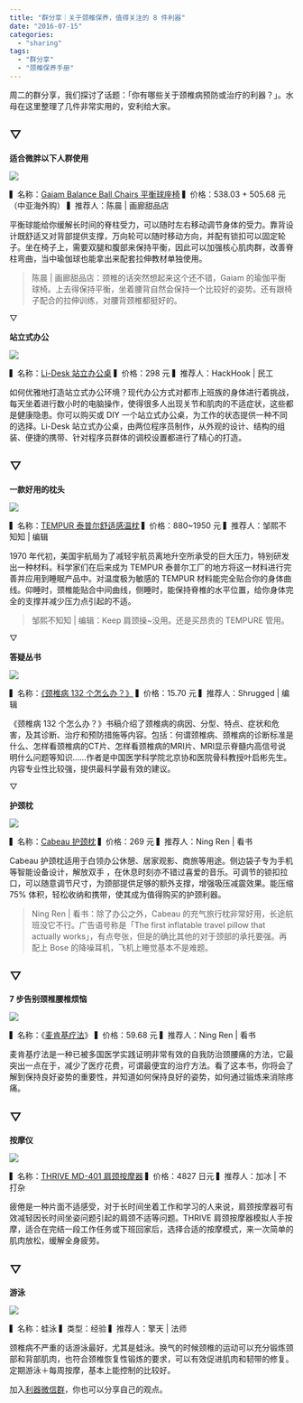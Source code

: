 ```yaml
---
title: "群分享｜关于颈椎保养，值得关注的 8 件利器"
date: "2016-07-15"
categories: 
  - "sharing"
tags: 
  - "群分享"
  - "颈椎保养手册"
---
```


周二的群分享，我们探讨了话题：「你有哪些关于颈椎病预防或治疗的利器？」。水母在这里整理了几件非常实用的，安利给大家。

## ▽

**适合微胖以下人群使用**

![](/images/01141.jpg)

▍名称：[Gaiam Balance Ball Chairs 平衡球座椅](https://www.amazon.cn/%E8%BF%90%E5%8A%A8-%E6%88%B7%E5%A4%96-%E4%BC%91%E9%97%B2/dp/B00P5KM8NW) ▍价格：538.03 + 505.68 元（中亚海外购） ▍推荐人：陈晨 | 画廊甜品店

平衡球能给你缓解长时间的脊柱受力，可以随时左右移动调节身体的受力。靠背设计既舒适又对背部提供支撑，万向轮可以随时移动方向，并配有锁扣可以固定轮子。坐在椅子上，需要双腿和腹部来保持平衡，因此可以加强核心肌肉群，改善脊柱弯曲，当中瑜伽球也能拿出来配套拉伸教材单独使用。

> 陈晨 | 画廊甜品店：颈椎的话突然想起来这个还不错，Gaiam 的瑜伽平衡球椅。上去得保持平衡，坐着腰背自然会保持一个比较好的姿势。还有跟椅子配合的拉伸训练，对腰背颈椎都挺好的。

▽

**站立式办公**

![](/images/41433.jpg)

▍名称：[Li-Desk 站立办公桌](https://detail.koudaitong.com/show/goods?alias=3nrn1le6szqeu&activity=) ▍价格：298 元 ▍推荐人：HackHook | 民工

如何优雅地打造站立式办公环境？现代办公方式对都市上班族的身体进行着挑战，每天坐着进行数小时的电脑操作，使得很多人出现关节和肌肉的不适症状，这些都是健康隐患。你可以购买或 DIY 一个站立式办公桌，为工作的状态提供一种不同的选择。Li-Desk 站立式办公桌，由两位程序员制作，从外观的设计、结构的组装、便捷的携带、针对程序员群体的调校设置都进行了精心的打造。

## ▽

**一款好用的枕头**

![](/images/90057.jpg)

▍名称：[TEMPUR 泰普尔舒适感温枕](https://tempur.tmall.com/category-1243797623.htm?spm=a1z10.1-b-s.w5001-12583633761.7.ODIQ03&search=y&catName=%B2%E9%BF%B4%CB%F9%D3%D0%D5%ED%CD%B7&scene=taobao_shop#bd) ▍价格：880~1950 元 ▍推荐人：邹熙不知知 | 编辑

1970 年代初，美国宇航局为了减轻宇航员离地升空所承受的巨大压力，特别研发出一种材料。科学家们在后来成为 TEMPUR 泰普尔工厂的地方将这一材料进行完善并应用到睡眠产品中。对温度极为敏感的 TEMPUR 材料能完全贴合你的身体曲线。仰睡时，颈椎能贴合中间曲线，侧睡时，能保持脊椎的水平位置，给你身体完全的支撑并减少压力点引起的不适。

> 邹熙不知知 | 编辑：Keep 肩颈操~没用。还是买昂贵的 TEMPURE 管用。

▽

**答疑丛书**

![](/images/47995-448x333.jpg)

▍名称：[《颈椎病 132 个怎么办？》](https://www.amazon.cn/%E9%A2%88%E6%A4%8E%E7%97%85132%E4%B8%AA%E6%80%8E%E4%B9%88%E5%8A%9E/dp/B003VWD4I4) ▍价格：15.70 元 ▍推荐人：Shrugged | 编辑

《颈椎病 132 个怎么办？》书稿介绍了颈椎病的病因、分型、特点、症状和危害，及其诊断、治疗和预防措施等内容。包括：何谓颈椎病、颈椎病的诊断标准是什么、怎样看颈椎病的CT片、怎样看颈椎病的MRI片、MRI显示脊髓内高信号说明什么问题等知识……作者是中国医学科学院北京协和医院骨科教授叶启彬先生。内容专业性比较强，提供最科学最有效的建议。

▽

**护颈枕**

![](/images/34888.jpg)

▍名称：[Cabeau 护颈枕](https://detail.tmall.com/item.htm?spm=a1z10.3-b.w4011-14135363047.86.qRdBQj&id=530782718773&rn=5546e682e2a71356b49afd5374807662&abbucket=16) ▍价格：269 元 ▍推荐人：Ning Ren | 看书

Cabeau 护颈枕适用于白领办公休憩、居家观影、商旅等用途。侧边袋子专为手机等智能设备设计，解放双手 ，在休息时刻亦不错过喜爱的音乐。可调节的锁扣拉口，可以随意调节尺寸，为颈部提供足够的额外支撑，增强吸压减震效果。能压缩 75% 体积，轻松收纳和携带，使其成为值得购买的护颈利器。

> Ning Ren | 看书：除了办公之外，Cabeau 的充气旅行枕非常好用，长途航班没它不行。广告语号称是「The first inflatable travel pillow that actually works」，有点夸张，但是的确比其他的对于颈部的承托要强。再配上 Bose 的降噪耳机，飞机上睡觉基本不是难题。

## ▽

**7 步告别颈椎腰椎烦恼**

![](/images/31692-1377x1024.jpg)

▍名称：《[麦肯基疗法](https://book.douban.com/subject/5921328/)》 ▍价格：59.68 元 ▍推荐人：Ning Ren | 看书

麦肯基疗法是一种已被多国医学实践证明非常有效的自我防治颈腰痛的方法，它最突出一点在于，减少了医疗花费，可谓最便宜的治疗方法。看了这本书，你将会了解到保持良好姿势的重要性，并知道如何保持良好的姿势，如何通过锻炼来消除疼痛。

## ▽

**按摩仪**

![](/images/04487.jpg)

▍名称：[THRIVE MD-401 肩颈按摩器](https://www.amazon.co.jp/%E3%82%B9%E3%83%A9%E3%82%A4%E3%83%B4-%E3%83%9E%E3%83%83%E3%82%B5%E3%83%BC%E3%82%B8%E3%83%A3%E3%83%BC-%E3%83%92%E3%83%BC%E3%82%BF%E3%83%BC%E6%A9%9F%E8%83%BD%E6%90%AD%E8%BC%89-%E3%82%AA%E3%83%AC%E3%83%B3%E3%82%B8-MD-401/dp/B00GHB284C?ie=UTF8&t=joyo010b-22&tag=joyo010b-22) ▍价格：4827 日元 ▍推荐人：加冰 | 不打杂

疲倦是一种片面不适感受，对于长时间坐着工作和学习的人来说，肩颈按摩器可有效减轻因长时间坐姿问题引起的肩颈不适等问题。THRIVE 肩颈按摩器模拟人手按摩，适合在完结一段工作任务或下班回家后，选择合适的按摩模式，来一次简单的肌肉放松，缓解全身疲劳。

## ▽

**游泳**

![](/images/01278.gif)

▍名称：蛙泳 ▍类型：经验 ▍推荐人：擎天 | 法师

颈椎病不严重的话游泳最好，尤其是蛙泳。换气的时候颈椎的运动可以充分锻炼颈部和背部肌肉，也符合颈椎恢复性锻炼的要求，可以有效促进肌肉和韧带的修复。定期游泳＋每周按摩，基本上能控制的比较好。

加入[利器微信群](https://liqi.io/groupchat/)，你也可以分享自己的观点。
